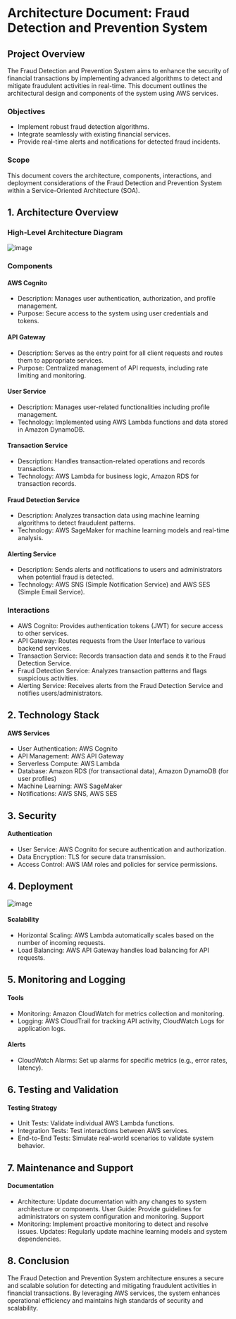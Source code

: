 # Architecture Document: Fraud Detection and Prevention System

## Project Overview

The Fraud Detection and Prevention System aims to enhance the security of financial transactions by implementing advanced algorithms to detect and mitigate fraudulent activities in real-time. This document outlines the architectural design and components of the system using AWS services.

### Objectives

* Implement robust fraud detection algorithms.
* Integrate seamlessly with existing financial services.
* Provide real-time alerts and notifications for detected fraud incidents.

### Scope

This document covers the architecture, components, interactions, and deployment considerations of the Fraud Detection and Prevention System within a Service-Oriented Architecture (SOA).

## 1. Architecture Overview
### High-Level Architecture Diagram
![image](https://github.com/user-attachments/assets/f6b2a206-0ba1-4e03-b09b-272208c01baf)



### Components

#### AWS Cognito
* Description: Manages user authentication, authorization, and profile management.
* Purpose: Secure access to the system using user credentials and tokens.

#### API Gateway
* Description: Serves as the entry point for all client requests and routes them to appropriate services.
* Purpose: Centralized management of API requests, including rate limiting and monitoring.
  
#### User Service
* Description: Manages user-related functionalities including profile management.
* Technology: Implemented using AWS Lambda functions and data stored in Amazon DynamoDB.

#### Transaction Service
* Description: Handles transaction-related operations and records transactions.
* Technology: AWS Lambda for business logic, Amazon RDS for transaction records.

#### Fraud Detection Service
* Description: Analyzes transaction data using machine learning algorithms to detect fraudulent patterns.
* Technology: AWS SageMaker for machine learning models and real-time analysis.

#### Alerting Service
* Description: Sends alerts and notifications to users and administrators when potential fraud is detected.
* Technology: AWS SNS (Simple Notification Service) and AWS SES (Simple Email Service).

### Interactions

* AWS Cognito: Provides authentication tokens (JWT) for secure access to other services.
* API Gateway: Routes requests from the User Interface to various backend services.
* Transaction Service: Records transaction data and sends it to the Fraud Detection Service.
* Fraud Detection Service: Analyzes transaction patterns and flags suspicious activities.
* Alerting Service: Receives alerts from the Fraud Detection Service and notifies users/administrators.

## 2. Technology Stack
#### AWS Services
* User Authentication: AWS Cognito
* API Management: AWS API Gateway
* Serverless Compute: AWS Lambda
* Database: Amazon RDS (for transactional data), Amazon DynamoDB (for user profiles)
* Machine Learning: AWS SageMaker
* Notifications: AWS SNS, AWS SES

## 3. Security
#### Authentication
* User Service: AWS Cognito for secure authentication and authorization.
* Data Encryption: TLS for secure data transmission.
* Access Control: AWS IAM roles and policies for service permissions.

## 4. Deployment
![image](https://github.com/user-attachments/assets/015cc224-00e9-44cb-98cb-466cdd46286d)

#### Scalability
* Horizontal Scaling: AWS Lambda automatically scales based on the number of incoming requests.
* Load Balancing: AWS API Gateway handles load balancing for API requests.

## 5. Monitoring and Logging
#### Tools
* Monitoring: Amazon CloudWatch for metrics collection and monitoring.
* Logging: AWS CloudTrail for tracking API activity, CloudWatch Logs for application logs.
#### Alerts
* CloudWatch Alarms: Set up alarms for specific metrics (e.g., error rates, latency).

## 6. Testing and Validation
#### Testing Strategy
* Unit Tests: Validate individual AWS Lambda functions.
* Integration Tests: Test interactions between AWS services.
* End-to-End Tests: Simulate real-world scenarios to validate system behavior.
  
## 7. Maintenance and Support
#### Documentation
* Architecture: Update documentation with any changes to system architecture or components.
User Guide: Provide guidelines for administrators on system configuration and monitoring.
Support
* Monitoring: Implement proactive monitoring to detect and resolve issues.
Updates: Regularly update machine learning models and system dependencies.

## 8. Conclusion
The Fraud Detection and Prevention System architecture ensures a secure and scalable solution for detecting and mitigating fraudulent activities in financial transactions. By leveraging AWS services, the system enhances operational efficiency and maintains high standards of security and scalability.




